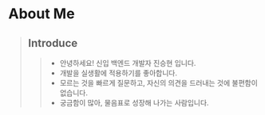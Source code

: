 # About Me<br>

> ## Introduce
>  > * 안녕하세요! 신입 백엔드 개발자 진승현 입니다.
>  > * 개발을 실생활에 적용하기를 좋아합니다.
>  > * 모르는 것을 빠르게 질문하고, 자신의 의견을 드러내는 것에 불편함이 없습니다.
>  > * 궁금함이 많아, 물음표로 성장해 나가는 사람입니다.




